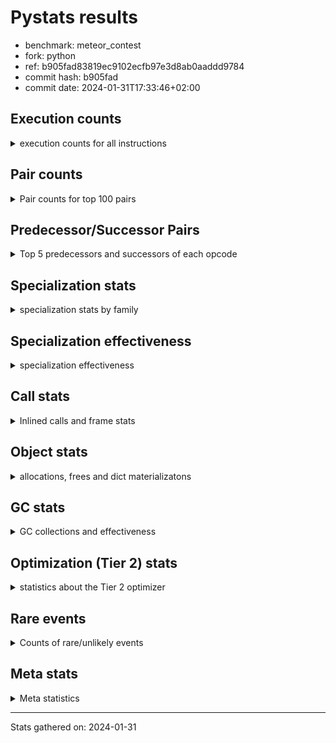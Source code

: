 
# Pystats results

- benchmark: meteor_contest
- fork: python
- ref: b905fad83819ec9102ecfb97e3d8ab0aaddd9784
- commit hash: b905fad
- commit date: 2024-01-31T17:33:46+02:00

## Execution counts

<details>
<summary> execution counts for all instructions </summary>

|Name | Count | Self | Cumulative | Miss ratio | 
|---|---:|---:|---:|---:|
| STORE_FAST | 86,137,280 | 13.5% | 13.5% |  |
| LOAD_FAST | 80,651,840 | 12.6% | 26.1% |  |
| LOAD_FAST_LOAD_FAST | 78,088,800 | 12.2% | 38.3% |  |
| JUMP_BACKWARD | 62,308,240 | 9.8% | 48.1% |  |
| FOR_ITER_LIST | 50,678,920 | 7.9% | 56.0% |  |
| POP_JUMP_IF_TRUE | 41,727,920 | 6.5% | 62.6% |  |
| COMPARE_OP | 35,293,140 | 5.5% | 68.1% |  |
| FOR_ITER | 24,710,020 | 3.9% | 72.0% |  |
| LOAD_CONST | 21,507,680 | 3.4% | 75.3% |  |
| STORE_SUBSCR_LIST_INT | 20,586,380 | 3.2% | 78.5% |  |
| LOAD_GLOBAL_BUILTIN | 18,796,020 | 2.9% | 81.5% |  |
| EXTENDED_ARG | 15,391,200 | 2.4% | 83.9% |  |
| CALL_LEN | 14,676,100 | 2.3% | 86.2% |  |
| COMPARE_OP_INT | 14,675,920 | 2.3% | 88.5% |  |
| GET_ITER | 13,074,560 | 2.0% | 90.5% |  |
| BINARY_SUBSCR_LIST_INT | 13,072,020 | 2.0% | 92.6% |  |
| BINARY_OP | 8,232,300 | 1.3% | 93.9% |  |
| POP_JUMP_IF_FALSE | 8,232,240 | 1.3% | 95.2% |  |
| BINARY_SLICE | 6,632,880 | 1.0% | 96.2% |  |
| POP_TOP | 5,040,000 | 0.8% | 97.0% |  |
| CALL_BUILTIN_FAST_WITH_KEYWORDS | 4,119,620 | 0.6% | 97.6% |  |
| LOAD_ATTR_METHOD_NO_DICT | 2,522,720 | 0.4% | 98.0% |  |
| CALL_METHOD_DESCRIPTOR_O | 2,517,960 | 0.4% | 98.4% |  |
| LOAD_GLOBAL_MODULE | 2,515,880 | 0.4% | 98.8% |  |
| RESUME_CHECK | 2,515,780 | 0.4% | 99.2% |  |
| RETURN_CONST | 2,515,680 | 0.4% | 99.6% |  |
| CALL_PY_WITH_DEFAULTS | 2,515,640 | 0.4% | 100.0% |  |
| PUSH_NULL | 5,200 | 0.0% | 100.0% |  |
| CALL_METHOD_DESCRIPTOR_FAST | 4,760 | 0.0% | 100.0% |  |
| CALL_BUILTIN_CLASS | 2,680 | 0.0% | 100.0% |  |
| BINARY_SUBSCR | 2,620 | 0.0% | 100.0% |  |
| BUILD_SLICE | 2,400 | 0.0% | 100.0% |  |
| CALL | 1,180 | 0.0% | 100.0% |  |
| LOAD_GLOBAL | 840 | 0.0% | 100.0% |  |
| LOAD_ATTR | 280 | 0.0% | 100.0% |  |
| BUILD_LIST | 240 | 0.0% | 100.0% |  |
| LOAD_DEREF | 240 | 0.0% | 100.0% |  |
| LOAD_ATTR_MODULE | 180 | 0.0% | 100.0% |  |
| RETURN_VALUE | 160 | 0.0% | 100.0% |  |
| CALL_FUNCTION_EX | 160 | 0.0% | 100.0% |  |
| FOR_ITER_RANGE | 140 | 0.0% | 100.0% |  |
| NOP | 80 | 0.0% | 100.0% |  |
| CALL_INTRINSIC_1 | 80 | 0.0% | 100.0% |  |
| COPY_FREE_VARS | 80 | 0.0% | 100.0% |  |
| LIST_EXTEND | 80 | 0.0% | 100.0% |  |
| LOAD_FAST_CHECK | 80 | 0.0% | 100.0% |  |
| RESUME | 60 | 0.0% | 100.0% |  |
| BINARY_OP_SUBTRACT_FLOAT | 60 | 0.0% | 100.0% |  |
| STORE_SUBSCR | 40 | 0.0% | 100.0% |  |


</details>

## Pair counts

<details>
<summary> Pair counts for top 100 pairs </summary>

|Pair | Count | Self | Cumulative | 
|---|---:|---:|---:|
| STORE_FAST LOAD_FAST_LOAD_FAST | 62,312,000 | 9.8% | 9.8% |
| FOR_ITER_LIST STORE_FAST | 41,725,560 | 6.5% | 16.3% |
| COMPARE_OP POP_JUMP_IF_TRUE | 35,284,120 | 5.5% | 21.8% |
| LOAD_FAST_LOAD_FAST COMPARE_OP | 35,284,080 | 5.5% | 27.3% |
| JUMP_BACKWARD FOR_ITER_LIST | 35,284,000 | 5.5% | 32.9% |
| POP_JUMP_IF_TRUE JUMP_BACKWARD | 31,169,120 | 4.9% | 37.7% |
| LOAD_FAST_LOAD_FAST LOAD_FAST | 29,732,640 | 4.7% | 42.4% |
| FOR_ITER STORE_FAST | 20,586,460 | 3.2% | 45.6% |
| JUMP_BACKWARD FOR_ITER | 20,586,420 | 3.2% | 48.8% |
| STORE_SUBSCR_LIST_INT JUMP_BACKWARD | 20,586,380 | 3.2% | 52.1% |
| LOAD_FAST STORE_SUBSCR_LIST_INT | 20,586,360 | 3.2% | 55.3% |
| STORE_FAST LOAD_FAST | 15,594,960 | 2.4% | 57.7% |
| LOAD_GLOBAL_BUILTIN LOAD_FAST | 14,678,540 | 2.3% | 60.0% |
| LOAD_FAST GET_ITER | 13,074,560 | 2.0% | 62.1% |
| LOAD_FAST CALL_LEN | 10,561,120 | 1.7% | 63.7% |
| BINARY_SUBSCR_LIST_INT STORE_FAST | 8,957,160 | 1.4% | 65.1% |
| LOAD_FAST_LOAD_FAST BINARY_SUBSCR_LIST_INT | 8,957,120 | 1.4% | 66.5% |
| EXTENDED_ARG FOR_ITER_LIST | 8,953,400 | 1.4% | 67.9% |
| CALL_LEN LOAD_CONST | 8,232,120 | 1.3% | 69.2% |
| COMPARE_OP_INT POP_JUMP_IF_FALSE | 8,232,120 | 1.3% | 70.5% |
| LOAD_CONST COMPARE_OP_INT | 8,232,080 | 1.3% | 71.8% |
| STORE_FAST LOAD_GLOBAL_BUILTIN | 8,229,760 | 1.3% | 73.1% |
| LOAD_CONST LOAD_CONST | 6,637,680 | 1.0% | 74.1% |
| LOAD_FAST LOAD_CONST | 6,635,360 | 1.0% | 75.2% |
| BINARY_SLICE STORE_FAST | 6,632,880 | 1.0% | 76.2% |
| LOAD_CONST BINARY_SLICE | 6,632,880 | 1.0% | 77.2% |
| CALL_LEN LOAD_FAST | 6,443,800 | 1.0% | 78.2% |
| COMPARE_OP_INT POP_JUMP_IF_TRUE | 6,443,800 | 1.0% | 79.3% |
| LOAD_FAST COMPARE_OP_INT | 6,443,760 | 1.0% | 80.3% |
| GET_ITER FOR_ITER_LIST | 6,441,480 | 1.0% | 81.3% |
| FOR_ITER_LIST LOAD_GLOBAL_BUILTIN | 6,441,400 | 1.0% | 82.3% |
| EXTENDED_ARG JUMP_BACKWARD | 6,437,760 | 1.0% | 83.3% |
| JUMP_BACKWARD EXTENDED_ARG | 6,437,760 | 1.0% | 84.3% |
| POP_JUMP_IF_TRUE EXTENDED_ARG | 6,437,760 | 1.0% | 85.3% |
| LOAD_FAST LOAD_FAST_LOAD_FAST | 5,031,280 | 0.8% | 86.1% |
| LOAD_FAST CALL_BUILTIN_FAST_WITH_KEYWORDS | 4,119,560 | 0.6% | 86.7% |
| GET_ITER FOR_ITER | 4,117,340 | 0.6% | 87.4% |
| POP_JUMP_IF_TRUE LOAD_FAST | 4,117,280 | 0.6% | 88.0% |
| FOR_ITER LOAD_GLOBAL_BUILTIN | 4,117,240 | 0.6% | 88.7% |
| BINARY_OP STORE_FAST | 4,114,980 | 0.6% | 89.3% |
| LOAD_FAST_LOAD_FAST BINARY_OP | 4,114,880 | 0.6% | 90.0% |
| POP_JUMP_IF_FALSE LOAD_FAST_LOAD_FAST | 4,114,880 | 0.6% | 90.6% |
| BINARY_SUBSCR_LIST_INT BINARY_OP | 4,114,860 | 0.6% | 91.3% |
| CALL_BUILTIN_FAST_WITH_KEYWORDS STORE_FAST | 4,114,860 | 0.6% | 91.9% |
| LOAD_GLOBAL_BUILTIN LOAD_FAST_LOAD_FAST | 4,114,860 | 0.6% | 92.5% |
| BINARY_OP CALL_LEN | 4,114,840 | 0.6% | 93.2% |
| LOAD_FAST BINARY_SUBSCR_LIST_INT | 4,114,840 | 0.6% | 93.8% |
| LOAD_FAST LOAD_FAST | 2,520,400 | 0.4% | 94.2% |
| LOAD_ATTR_METHOD_NO_DICT LOAD_FAST | 2,520,340 | 0.4% | 94.6% |
| LOAD_FAST LOAD_ATTR_METHOD_NO_DICT | 2,520,280 | 0.4% | 95.0% |
| GET_ITER EXTENDED_ARG | 2,515,680 | 0.4% | 95.4% |
| POP_TOP JUMP_BACKWARD | 2,515,680 | 0.4% | 95.8% |
| POP_JUMP_IF_FALSE LOAD_FAST | 2,515,680 | 0.4% | 96.2% |
| RETURN_CONST POP_TOP | 2,515,680 | 0.4% | 96.6% |
| RESUME_CHECK LOAD_FAST_LOAD_FAST | 2,515,660 | 0.4% | 97.0% |
| CALL_PY_WITH_DEFAULTS RESUME_CHECK | 2,515,640 | 0.4% | 97.4% |
| LOAD_GLOBAL_MODULE LOAD_FAST | 2,515,640 | 0.4% | 97.8% |
| LOAD_FAST CALL_PY_WITH_DEFAULTS | 2,515,600 | 0.4% | 98.2% |
| CALL_METHOD_DESCRIPTOR_O POP_TOP | 2,515,580 | 0.4% | 98.6% |
| POP_TOP LOAD_GLOBAL_MODULE | 2,515,560 | 0.4% | 98.9% |
| LOAD_FAST CALL_METHOD_DESCRIPTOR_O | 2,515,560 | 0.4% | 99.3% |
| FOR_ITER_LIST RETURN_CONST | 2,511,920 | 0.4% | 99.7% |
| POP_JUMP_IF_FALSE JUMP_BACKWARD | 1,599,280 | 0.3% | 100.0% |
| COMPARE_OP COMPARE_OP | 8,820 | 0.0% | 100.0% |
| FOR_ITER FOR_ITER | 6,220 | 0.0% | 100.0% |
| PUSH_NULL LOAD_FAST | 4,960 | 0.0% | 100.0% |
| LOAD_FAST PUSH_NULL | 4,800 | 0.0% | 100.0% |
| CALL_BUILTIN_FAST_WITH_KEYWORDS LOAD_FAST | 4,760 | 0.0% | 100.0% |
| CALL_METHOD_DESCRIPTOR_FAST POP_TOP | 4,760 | 0.0% | 100.0% |
| LOAD_FAST CALL_METHOD_DESCRIPTOR_FAST | 4,720 | 0.0% | 100.0% |
| POP_TOP RETURN_CONST | 3,760 | 0.0% | 100.0% |
| POP_JUMP_IF_TRUE POP_TOP | 3,760 | 0.0% | 100.0% |
| LOAD_GLOBAL_BUILTIN LOAD_GLOBAL_BUILTIN | 2,520 | 0.0% | 100.0% |
| BINARY_SUBSCR STORE_FAST | 2,440 | 0.0% | 100.0% |
| BINARY_OP BINARY_OP | 2,420 | 0.0% | 100.0% |
| POP_TOP LOAD_FAST | 2,400 | 0.0% | 100.0% |
| BUILD_SLICE BINARY_SUBSCR | 2,400 | 0.0% | 100.0% |
| LOAD_CONST BUILD_SLICE | 2,400 | 0.0% | 100.0% |
| LOAD_FAST CALL_BUILTIN_CLASS | 2,400 | 0.0% | 100.0% |
| POP_JUMP_IF_FALSE LOAD_CONST | 2,400 | 0.0% | 100.0% |
| CALL_METHOD_DESCRIPTOR_O STORE_FAST | 2,380 | 0.0% | 100.0% |
| POP_TOP LOAD_GLOBAL_BUILTIN | 2,360 | 0.0% | 100.0% |
| LOAD_CONST LOAD_ATTR_METHOD_NO_DICT | 2,360 | 0.0% | 100.0% |
| CALL_BUILTIN_CLASS CALL_METHOD_DESCRIPTOR_O | 2,360 | 0.0% | 100.0% |
| LOAD_ATTR_METHOD_NO_DICT LOAD_GLOBAL_BUILTIN | 2,360 | 0.0% | 100.0% |
| LOAD_FAST CALL | 640 | 0.0% | 100.0% |
| LOAD_GLOBAL LOAD_GLOBAL_BUILTIN | 300 | 0.0% | 100.0% |
| PUSH_NULL CALL | 240 | 0.0% | 100.0% |
| STORE_FAST LOAD_GLOBAL | 240 | 0.0% | 100.0% |
| LOAD_GLOBAL LOAD_FAST | 220 | 0.0% | 100.0% |
| CALL STORE_FAST | 180 | 0.0% | 100.0% |
| CALL_BUILTIN_CLASS STORE_FAST | 180 | 0.0% | 100.0% |
| LOAD_ATTR_MODULE PUSH_NULL | 180 | 0.0% | 100.0% |
| CALL CALL | 160 | 0.0% | 100.0% |
| CALL LOAD_FAST | 160 | 0.0% | 100.0% |
| LOAD_DEREF PUSH_NULL | 160 | 0.0% | 100.0% |
| CALL POP_TOP | 140 | 0.0% | 100.0% |
| CALL CALL_LEN | 140 | 0.0% | 100.0% |
| CALL CALL_BUILTIN_CLASS | 120 | 0.0% | 100.0% |
| COMPARE_OP POP_JUMP_IF_FALSE | 120 | 0.0% | 100.0% |


</details>

## Predecessor/Successor Pairs

<details>
<summary> Top 5 predecessors and successors of each opcode </summary>

### BINARY_SLICE

<details>
<summary> Successors and predecessors for BINARY_SLICE </summary>

|Predecessors | Count | Percentage | 
|---|---:|---:|
| LOAD_CONST | 6,632,880 | 100.0% |

|Successors | Count | Percentage | 
|---|---:|---:|
| STORE_FAST | 6,632,880 | 100.0% |


</details>

### BINARY_SUBSCR

<details>
<summary> Successors and predecessors for BINARY_SUBSCR </summary>

|Predecessors | Count | Percentage | 
|---|---:|---:|
| BUILD_SLICE | 2,400 | 91.6% |
| BINARY_SUBSCR | 100 | 3.8% |
| LOAD_FAST_LOAD_FAST | 80 | 3.1% |
| LOAD_FAST | 40 | 1.5% |

|Successors | Count | Percentage | 
|---|---:|---:|
| STORE_FAST | 2,440 | 93.1% |
| BINARY_SUBSCR | 100 | 3.8% |
| BINARY_SUBSCR_LIST_INT | 60 | 2.3% |
| BINARY_OP | 20 | 0.8% |


</details>

### GET_ITER

<details>
<summary> Successors and predecessors for GET_ITER </summary>

|Predecessors | Count | Percentage | 
|---|---:|---:|
| LOAD_FAST | 13,074,560 | 100.0% |

|Successors | Count | Percentage | 
|---|---:|---:|
| FOR_ITER_LIST | 6,441,480 | 49.3% |
| FOR_ITER | 4,117,340 | 31.5% |
| EXTENDED_ARG | 2,515,680 | 19.2% |
| FOR_ITER_RANGE | 60 | 0.0% |


</details>

### NOP

<details>
<summary> Successors and predecessors for NOP </summary>

|Predecessors | Count | Percentage | 
|---|---:|---:|
| POP_TOP | 80 | 100.0% |

|Successors | Count | Percentage | 
|---|---:|---:|
| LOAD_DEREF | 80 | 100.0% |


</details>

### POP_TOP

<details>
<summary> Successors and predecessors for POP_TOP </summary>

|Predecessors | Count | Percentage | 
|---|---:|---:|
| RETURN_CONST | 2,515,680 | 49.9% |
| CALL_METHOD_DESCRIPTOR_O | 2,515,580 | 49.9% |
| CALL_METHOD_DESCRIPTOR_FAST | 4,760 | 0.1% |
| POP_JUMP_IF_TRUE | 3,760 | 0.1% |
| CALL | 140 | 0.0% |

|Successors | Count | Percentage | 
|---|---:|---:|
| JUMP_BACKWARD | 2,515,680 | 49.9% |
| LOAD_GLOBAL_MODULE | 2,515,560 | 49.9% |
| RETURN_CONST | 3,760 | 0.1% |
| LOAD_FAST | 2,400 | 0.0% |
| LOAD_GLOBAL_BUILTIN | 2,360 | 0.0% |


</details>

### PUSH_NULL

<details>
<summary> Successors and predecessors for PUSH_NULL </summary>

|Predecessors | Count | Percentage | 
|---|---:|---:|
| LOAD_FAST | 4,800 | 92.3% |
| LOAD_ATTR_MODULE | 180 | 3.5% |
| LOAD_DEREF | 160 | 3.1% |
| LOAD_ATTR | 60 | 1.2% |

|Successors | Count | Percentage | 
|---|---:|---:|
| LOAD_FAST | 4,960 | 95.4% |
| CALL | 240 | 4.6% |


</details>

### RETURN_VALUE

<details>
<summary> Successors and predecessors for RETURN_VALUE </summary>

|Predecessors | Count | Percentage | 
|---|---:|---:|
| RETURN_VALUE | 80 | 50.0% |
| LOAD_FAST | 80 | 50.0% |

|Successors | Count | Percentage | 
|---|---:|---:|
| RETURN_VALUE | 80 | 50.0% |
| LOAD_GLOBAL | 40 | 25.0% |
| LOAD_GLOBAL_MODULE | 40 | 25.0% |


</details>

### STORE_SUBSCR

<details>
<summary> Successors and predecessors for STORE_SUBSCR </summary>

|Predecessors | Count | Percentage | 
|---|---:|---:|
| LOAD_FAST | 40 | 100.0% |

|Successors | Count | Percentage | 
|---|---:|---:|
| JUMP_BACKWARD | 20 | 50.0% |
| STORE_SUBSCR_LIST_INT | 20 | 50.0% |


</details>

### BINARY_OP

<details>
<summary> Successors and predecessors for BINARY_OP </summary>

|Predecessors | Count | Percentage | 
|---|---:|---:|
| LOAD_FAST_LOAD_FAST | 4,114,880 | 50.0% |
| BINARY_SUBSCR_LIST_INT | 4,114,860 | 50.0% |
| BINARY_OP | 2,420 | 0.0% |
| CALL_LEN | 60 | 0.0% |
| LOAD_FAST | 40 | 0.0% |

|Successors | Count | Percentage | 
|---|---:|---:|
| STORE_FAST | 4,114,980 | 50.0% |
| CALL_LEN | 4,114,840 | 50.0% |
| BINARY_OP | 2,420 | 0.0% |
| CALL | 40 | 0.0% |
| BINARY_OP_SUBTRACT_FLOAT | 20 | 0.0% |


</details>

### BUILD_LIST

<details>
<summary> Successors and predecessors for BUILD_LIST </summary>

|Predecessors | Count | Percentage | 
|---|---:|---:|
| LOAD_CONST | 80 | 33.3% |
| LOAD_FAST | 80 | 33.3% |
| STORE_FAST | 80 | 33.3% |

|Successors | Count | Percentage | 
|---|---:|---:|
| LOAD_DEREF | 80 | 33.3% |
| STORE_FAST | 80 | 33.3% |
| LOAD_GLOBAL | 40 | 16.7% |
| LOAD_GLOBAL_BUILTIN | 40 | 16.7% |


</details>

### BUILD_SLICE

<details>
<summary> Successors and predecessors for BUILD_SLICE </summary>

|Predecessors | Count | Percentage | 
|---|---:|---:|
| LOAD_CONST | 2,400 | 100.0% |

|Successors | Count | Percentage | 
|---|---:|---:|
| BINARY_SUBSCR | 2,400 | 100.0% |


</details>

### CALL

<details>
<summary> Successors and predecessors for CALL </summary>

|Predecessors | Count | Percentage | 
|---|---:|---:|
| LOAD_FAST | 640 | 54.2% |
| PUSH_NULL | 240 | 20.3% |
| CALL | 160 | 13.6% |
| CALL_BUILTIN_CLASS | 60 | 5.1% |
| BINARY_OP | 40 | 3.4% |

|Successors | Count | Percentage | 
|---|---:|---:|
| STORE_FAST | 180 | 15.3% |
| CALL | 160 | 13.6% |
| LOAD_FAST | 160 | 13.6% |
| POP_TOP | 140 | 11.9% |
| CALL_LEN | 140 | 11.9% |


</details>

### CALL_FUNCTION_EX

<details>
<summary> Successors and predecessors for CALL_FUNCTION_EX </summary>

|Predecessors | Count | Percentage | 
|---|---:|---:|
| CALL_INTRINSIC_1 | 80 | 50.0% |
| LOAD_FAST | 80 | 50.0% |

|Successors | Count | Percentage | 
|---|---:|---:|
| COPY_FREE_VARS | 80 | 50.0% |
| RESUME_CHECK | 60 | 37.5% |
| RESUME | 20 | 12.5% |


</details>

### CALL_INTRINSIC_1

<details>
<summary> Successors and predecessors for CALL_INTRINSIC_1 </summary>

|Predecessors | Count | Percentage | 
|---|---:|---:|
| LIST_EXTEND | 80 | 100.0% |

|Successors | Count | Percentage | 
|---|---:|---:|
| CALL_FUNCTION_EX | 80 | 100.0% |


</details>

### COMPARE_OP

<details>
<summary> Successors and predecessors for COMPARE_OP </summary>

|Predecessors | Count | Percentage | 
|---|---:|---:|
| LOAD_FAST_LOAD_FAST | 35,284,080 | 100.0% |
| COMPARE_OP | 8,820 | 0.0% |
| LOAD_CONST | 80 | 0.0% |
| LOAD_FAST | 80 | 0.0% |
| LOAD_GLOBAL_MODULE | 60 | 0.0% |

|Successors | Count | Percentage | 
|---|---:|---:|
| POP_JUMP_IF_TRUE | 35,284,120 | 100.0% |
| COMPARE_OP | 8,820 | 0.0% |
| POP_JUMP_IF_FALSE | 120 | 0.0% |
| COMPARE_OP_INT | 80 | 0.0% |


</details>

### COPY_FREE_VARS

<details>
<summary> Successors and predecessors for COPY_FREE_VARS </summary>

|Predecessors | Count | Percentage | 
|---|---:|---:|
| CALL_FUNCTION_EX | 80 | 100.0% |

|Successors | Count | Percentage | 
|---|---:|---:|
| RESUME_CHECK | 60 | 75.0% |
| RESUME | 20 | 25.0% |


</details>

### EXTENDED_ARG

<details>
<summary> Successors and predecessors for EXTENDED_ARG </summary>

|Predecessors | Count | Percentage | 
|---|---:|---:|
| JUMP_BACKWARD | 6,437,760 | 41.8% |
| POP_JUMP_IF_TRUE | 6,437,760 | 41.8% |
| GET_ITER | 2,515,680 | 16.3% |

|Successors | Count | Percentage | 
|---|---:|---:|
| FOR_ITER_LIST | 8,953,400 | 58.2% |
| JUMP_BACKWARD | 6,437,760 | 41.8% |
| FOR_ITER | 40 | 0.0% |


</details>

### FOR_ITER

<details>
<summary> Successors and predecessors for FOR_ITER </summary>

|Predecessors | Count | Percentage | 
|---|---:|---:|
| JUMP_BACKWARD | 20,586,420 | 83.3% |
| GET_ITER | 4,117,340 | 16.7% |
| FOR_ITER | 6,220 | 0.0% |
| EXTENDED_ARG | 40 | 0.0% |

|Successors | Count | Percentage | 
|---|---:|---:|
| STORE_FAST | 20,586,460 | 83.3% |
| LOAD_GLOBAL_BUILTIN | 4,117,240 | 16.7% |
| FOR_ITER | 6,220 | 0.0% |
| LOAD_GLOBAL | 40 | 0.0% |
| FOR_ITER_LIST | 40 | 0.0% |


</details>

### JUMP_BACKWARD

<details>
<summary> Successors and predecessors for JUMP_BACKWARD </summary>

|Predecessors | Count | Percentage | 
|---|---:|---:|
| POP_JUMP_IF_TRUE | 31,169,120 | 50.0% |
| STORE_SUBSCR_LIST_INT | 20,586,380 | 33.0% |
| EXTENDED_ARG | 6,437,760 | 10.3% |
| POP_TOP | 2,515,680 | 4.0% |
| POP_JUMP_IF_FALSE | 1,599,280 | 2.6% |

|Successors | Count | Percentage | 
|---|---:|---:|
| FOR_ITER_LIST | 35,284,000 | 56.6% |
| FOR_ITER | 20,586,420 | 33.0% |
| EXTENDED_ARG | 6,437,760 | 10.3% |
| FOR_ITER_RANGE | 60 | 0.0% |


</details>

### LIST_EXTEND

<details>
<summary> Successors and predecessors for LIST_EXTEND </summary>

|Predecessors | Count | Percentage | 
|---|---:|---:|
| LOAD_DEREF | 80 | 100.0% |

|Successors | Count | Percentage | 
|---|---:|---:|
| CALL_INTRINSIC_1 | 80 | 100.0% |


</details>

### LOAD_ATTR

<details>
<summary> Successors and predecessors for LOAD_ATTR </summary>

|Predecessors | Count | Percentage | 
|---|---:|---:|
| LOAD_FAST | 120 | 42.9% |
| LOAD_GLOBAL | 60 | 21.4% |
| LOAD_GLOBAL_MODULE | 60 | 21.4% |
| LOAD_CONST | 40 | 14.3% |

|Successors | Count | Percentage | 
|---|---:|---:|
| LOAD_ATTR_METHOD_NO_DICT | 80 | 28.6% |
| PUSH_NULL | 60 | 21.4% |
| LOAD_FAST | 60 | 21.4% |
| LOAD_ATTR_MODULE | 60 | 21.4% |
| LOAD_GLOBAL | 20 | 7.1% |


</details>

### LOAD_CONST

<details>
<summary> Successors and predecessors for LOAD_CONST </summary>

|Predecessors | Count | Percentage | 
|---|---:|---:|
| CALL_LEN | 8,232,120 | 38.3% |
| LOAD_CONST | 6,637,680 | 30.9% |
| LOAD_FAST | 6,635,360 | 30.9% |
| POP_JUMP_IF_FALSE | 2,400 | 0.0% |
| STORE_FAST | 80 | 0.0% |

|Successors | Count | Percentage | 
|---|---:|---:|
| COMPARE_OP_INT | 8,232,080 | 38.3% |
| LOAD_CONST | 6,637,680 | 30.9% |
| BINARY_SLICE | 6,632,880 | 30.8% |
| BUILD_SLICE | 2,400 | 0.0% |
| LOAD_ATTR_METHOD_NO_DICT | 2,360 | 0.0% |


</details>

### LOAD_DEREF

<details>
<summary> Successors and predecessors for LOAD_DEREF </summary>

|Predecessors | Count | Percentage | 
|---|---:|---:|
| NOP | 80 | 33.3% |
| BUILD_LIST | 80 | 33.3% |
| RESUME_CHECK | 60 | 25.0% |
| RESUME | 20 | 8.3% |

|Successors | Count | Percentage | 
|---|---:|---:|
| PUSH_NULL | 160 | 66.7% |
| LIST_EXTEND | 80 | 33.3% |


</details>

### LOAD_FAST

<details>
<summary> Successors and predecessors for LOAD_FAST </summary>

|Predecessors | Count | Percentage | 
|---|---:|---:|
| LOAD_FAST_LOAD_FAST | 29,732,640 | 36.9% |
| STORE_FAST | 15,594,960 | 19.3% |
| LOAD_GLOBAL_BUILTIN | 14,678,540 | 18.2% |
| CALL_LEN | 6,443,800 | 8.0% |
| POP_JUMP_IF_TRUE | 4,117,280 | 5.1% |

|Successors | Count | Percentage | 
|---|---:|---:|
| STORE_SUBSCR_LIST_INT | 20,586,360 | 25.5% |
| GET_ITER | 13,074,560 | 16.2% |
| CALL_LEN | 10,561,120 | 13.1% |
| LOAD_CONST | 6,635,360 | 8.2% |
| COMPARE_OP_INT | 6,443,760 | 8.0% |


</details>

### LOAD_FAST_CHECK

<details>
<summary> Successors and predecessors for LOAD_FAST_CHECK </summary>

|Predecessors | Count | Percentage | 
|---|---:|---:|
| STORE_FAST | 80 | 100.0% |

|Successors | Count | Percentage | 
|---|---:|---:|
| LOAD_GLOBAL | 40 | 50.0% |
| LOAD_GLOBAL_MODULE | 40 | 50.0% |


</details>

### LOAD_FAST_LOAD_FAST

<details>
<summary> Successors and predecessors for LOAD_FAST_LOAD_FAST </summary>

|Predecessors | Count | Percentage | 
|---|---:|---:|
| STORE_FAST | 62,312,000 | 79.8% |
| LOAD_FAST | 5,031,280 | 6.4% |
| POP_JUMP_IF_FALSE | 4,114,880 | 5.3% |
| LOAD_GLOBAL_BUILTIN | 4,114,860 | 5.3% |
| RESUME_CHECK | 2,515,660 | 3.2% |

|Successors | Count | Percentage | 
|---|---:|---:|
| COMPARE_OP | 35,284,080 | 45.2% |
| LOAD_FAST | 29,732,640 | 38.1% |
| BINARY_SUBSCR_LIST_INT | 8,957,120 | 11.5% |
| BINARY_OP | 4,114,880 | 5.3% |
| BINARY_SUBSCR | 80 | 0.0% |


</details>

### LOAD_GLOBAL

<details>
<summary> Successors and predecessors for LOAD_GLOBAL </summary>

|Predecessors | Count | Percentage | 
|---|---:|---:|
| STORE_FAST | 240 | 28.6% |
| LOAD_GLOBAL | 100 | 11.9% |
| LOAD_GLOBAL_BUILTIN | 100 | 11.9% |
| POP_TOP | 80 | 9.5% |
| RETURN_VALUE | 40 | 4.8% |

|Successors | Count | Percentage | 
|---|---:|---:|
| LOAD_GLOBAL_BUILTIN | 300 | 35.7% |
| LOAD_FAST | 220 | 26.2% |
| LOAD_GLOBAL_MODULE | 120 | 14.3% |
| LOAD_GLOBAL | 100 | 11.9% |
| LOAD_ATTR | 60 | 7.1% |


</details>

### POP_JUMP_IF_FALSE

<details>
<summary> Successors and predecessors for POP_JUMP_IF_FALSE </summary>

|Predecessors | Count | Percentage | 
|---|---:|---:|
| COMPARE_OP_INT | 8,232,120 | 100.0% |
| COMPARE_OP | 120 | 0.0% |

|Successors | Count | Percentage | 
|---|---:|---:|
| LOAD_FAST_LOAD_FAST | 4,114,880 | 50.0% |
| LOAD_FAST | 2,515,680 | 30.6% |
| JUMP_BACKWARD | 1,599,280 | 19.4% |
| LOAD_CONST | 2,400 | 0.0% |


</details>

### POP_JUMP_IF_TRUE

<details>
<summary> Successors and predecessors for POP_JUMP_IF_TRUE </summary>

|Predecessors | Count | Percentage | 
|---|---:|---:|
| COMPARE_OP | 35,284,120 | 84.6% |
| COMPARE_OP_INT | 6,443,800 | 15.4% |

|Successors | Count | Percentage | 
|---|---:|---:|
| JUMP_BACKWARD | 31,169,120 | 74.7% |
| EXTENDED_ARG | 6,437,760 | 15.4% |
| LOAD_FAST | 4,117,280 | 9.9% |
| POP_TOP | 3,760 | 0.0% |


</details>

### RETURN_CONST

<details>
<summary> Successors and predecessors for RETURN_CONST </summary>

|Predecessors | Count | Percentage | 
|---|---:|---:|
| FOR_ITER_LIST | 2,511,920 | 99.9% |
| POP_TOP | 3,760 | 0.1% |

|Successors | Count | Percentage | 
|---|---:|---:|
| POP_TOP | 2,515,680 | 100.0% |


</details>

### STORE_FAST

<details>
<summary> Successors and predecessors for STORE_FAST </summary>

|Predecessors | Count | Percentage | 
|---|---:|---:|
| FOR_ITER_LIST | 41,725,560 | 48.4% |
| FOR_ITER | 20,586,460 | 23.9% |
| BINARY_SUBSCR_LIST_INT | 8,957,160 | 10.4% |
| BINARY_SLICE | 6,632,880 | 7.7% |
| BINARY_OP | 4,114,980 | 4.8% |

|Successors | Count | Percentage | 
|---|---:|---:|
| LOAD_FAST_LOAD_FAST | 62,312,000 | 72.3% |
| LOAD_FAST | 15,594,960 | 18.1% |
| LOAD_GLOBAL_BUILTIN | 8,229,760 | 9.6% |
| LOAD_GLOBAL | 240 | 0.0% |
| BUILD_LIST | 80 | 0.0% |


</details>

### RESUME

<details>
<summary> Successors and predecessors for RESUME </summary>

|Predecessors | Count | Percentage | 
|---|---:|---:|
| CALL | 20 | 33.3% |
| CALL_FUNCTION_EX | 20 | 33.3% |
| COPY_FREE_VARS | 20 | 33.3% |

|Successors | Count | Percentage | 
|---|---:|---:|
| LOAD_DEREF | 20 | 33.3% |
| LOAD_FAST_LOAD_FAST | 20 | 33.3% |
| LOAD_GLOBAL | 20 | 33.3% |


</details>

### BINARY_OP_SUBTRACT_FLOAT

<details>
<summary> Successors and predecessors for BINARY_OP_SUBTRACT_FLOAT </summary>

|Predecessors | Count | Percentage | 
|---|---:|---:|
| LOAD_FAST | 40 | 66.7% |
| BINARY_OP | 20 | 33.3% |

|Successors | Count | Percentage | 
|---|---:|---:|
| STORE_FAST | 60 | 100.0% |


</details>

### BINARY_SUBSCR_LIST_INT

<details>
<summary> Successors and predecessors for BINARY_SUBSCR_LIST_INT </summary>

|Predecessors | Count | Percentage | 
|---|---:|---:|
| LOAD_FAST_LOAD_FAST | 8,957,120 | 68.5% |
| LOAD_FAST | 4,114,840 | 31.5% |
| BINARY_SUBSCR | 60 | 0.0% |

|Successors | Count | Percentage | 
|---|---:|---:|
| STORE_FAST | 8,957,160 | 68.5% |
| BINARY_OP | 4,114,860 | 31.5% |


</details>

### CALL_BUILTIN_CLASS

<details>
<summary> Successors and predecessors for CALL_BUILTIN_CLASS </summary>

|Predecessors | Count | Percentage | 
|---|---:|---:|
| LOAD_FAST | 2,400 | 89.6% |
| CALL | 120 | 4.5% |
| CALL_BUILTIN_CLASS | 80 | 3.0% |
| CALL_LEN | 80 | 3.0% |

|Successors | Count | Percentage | 
|---|---:|---:|
| CALL_METHOD_DESCRIPTOR_O | 2,360 | 88.1% |
| STORE_FAST | 180 | 6.7% |
| CALL_BUILTIN_CLASS | 80 | 3.0% |
| CALL | 60 | 2.2% |


</details>

### CALL_BUILTIN_FAST_WITH_KEYWORDS

<details>
<summary> Successors and predecessors for CALL_BUILTIN_FAST_WITH_KEYWORDS </summary>

|Predecessors | Count | Percentage | 
|---|---:|---:|
| LOAD_FAST | 4,119,560 | 100.0% |
| CALL | 60 | 0.0% |

|Successors | Count | Percentage | 
|---|---:|---:|
| STORE_FAST | 4,114,860 | 99.9% |
| LOAD_FAST | 4,760 | 0.1% |


</details>

### CALL_LEN

<details>
<summary> Successors and predecessors for CALL_LEN </summary>

|Predecessors | Count | Percentage | 
|---|---:|---:|
| LOAD_FAST | 10,561,120 | 72.0% |
| BINARY_OP | 4,114,840 | 28.0% |
| CALL | 140 | 0.0% |

|Successors | Count | Percentage | 
|---|---:|---:|
| LOAD_CONST | 8,232,120 | 56.1% |
| LOAD_FAST | 6,443,800 | 43.9% |
| CALL_BUILTIN_CLASS | 80 | 0.0% |
| BINARY_OP | 60 | 0.0% |
| CALL | 40 | 0.0% |


</details>

### CALL_METHOD_DESCRIPTOR_FAST

<details>
<summary> Successors and predecessors for CALL_METHOD_DESCRIPTOR_FAST </summary>

|Predecessors | Count | Percentage | 
|---|---:|---:|
| LOAD_FAST | 4,720 | 99.2% |
| CALL | 40 | 0.8% |

|Successors | Count | Percentage | 
|---|---:|---:|
| POP_TOP | 4,760 | 100.0% |


</details>

### CALL_METHOD_DESCRIPTOR_O

<details>
<summary> Successors and predecessors for CALL_METHOD_DESCRIPTOR_O </summary>

|Predecessors | Count | Percentage | 
|---|---:|---:|
| LOAD_FAST | 2,515,560 | 99.9% |
| CALL_BUILTIN_CLASS | 2,360 | 0.1% |
| CALL | 40 | 0.0% |

|Successors | Count | Percentage | 
|---|---:|---:|
| POP_TOP | 2,515,580 | 99.9% |
| STORE_FAST | 2,380 | 0.1% |


</details>

### CALL_PY_WITH_DEFAULTS

<details>
<summary> Successors and predecessors for CALL_PY_WITH_DEFAULTS </summary>

|Predecessors | Count | Percentage | 
|---|---:|---:|
| LOAD_FAST | 2,515,600 | 100.0% |
| CALL | 40 | 0.0% |

|Successors | Count | Percentage | 
|---|---:|---:|
| RESUME_CHECK | 2,515,640 | 100.0% |


</details>

### COMPARE_OP_INT

<details>
<summary> Successors and predecessors for COMPARE_OP_INT </summary>

|Predecessors | Count | Percentage | 
|---|---:|---:|
| LOAD_CONST | 8,232,080 | 56.1% |
| LOAD_FAST | 6,443,760 | 43.9% |
| COMPARE_OP | 80 | 0.0% |

|Successors | Count | Percentage | 
|---|---:|---:|
| POP_JUMP_IF_FALSE | 8,232,120 | 56.1% |
| POP_JUMP_IF_TRUE | 6,443,800 | 43.9% |


</details>

### FOR_ITER_LIST

<details>
<summary> Successors and predecessors for FOR_ITER_LIST </summary>

|Predecessors | Count | Percentage | 
|---|---:|---:|
| JUMP_BACKWARD | 35,284,000 | 69.6% |
| EXTENDED_ARG | 8,953,400 | 17.7% |
| GET_ITER | 6,441,480 | 12.7% |
| FOR_ITER | 40 | 0.0% |

|Successors | Count | Percentage | 
|---|---:|---:|
| STORE_FAST | 41,725,560 | 82.3% |
| LOAD_GLOBAL_BUILTIN | 6,441,400 | 12.7% |
| RETURN_CONST | 2,511,920 | 5.0% |
| LOAD_GLOBAL | 40 | 0.0% |


</details>

### FOR_ITER_RANGE

<details>
<summary> Successors and predecessors for FOR_ITER_RANGE </summary>

|Predecessors | Count | Percentage | 
|---|---:|---:|
| GET_ITER | 60 | 42.9% |
| JUMP_BACKWARD | 60 | 42.9% |
| FOR_ITER | 20 | 14.3% |

|Successors | Count | Percentage | 
|---|---:|---:|
| STORE_FAST | 60 | 42.9% |
| LOAD_GLOBAL | 40 | 28.6% |
| LOAD_GLOBAL_MODULE | 40 | 28.6% |


</details>

### LOAD_ATTR_METHOD_NO_DICT

<details>
<summary> Successors and predecessors for LOAD_ATTR_METHOD_NO_DICT </summary>

|Predecessors | Count | Percentage | 
|---|---:|---:|
| LOAD_FAST | 2,520,280 | 99.9% |
| LOAD_CONST | 2,360 | 0.1% |
| LOAD_ATTR | 80 | 0.0% |

|Successors | Count | Percentage | 
|---|---:|---:|
| LOAD_FAST | 2,520,340 | 99.9% |
| LOAD_GLOBAL_BUILTIN | 2,360 | 0.1% |
| LOAD_GLOBAL | 20 | 0.0% |


</details>

### LOAD_ATTR_MODULE

<details>
<summary> Successors and predecessors for LOAD_ATTR_MODULE </summary>

|Predecessors | Count | Percentage | 
|---|---:|---:|
| LOAD_GLOBAL_MODULE | 120 | 66.7% |
| LOAD_ATTR | 60 | 33.3% |

|Successors | Count | Percentage | 
|---|---:|---:|
| PUSH_NULL | 180 | 100.0% |


</details>

### LOAD_GLOBAL_BUILTIN

<details>
<summary> Successors and predecessors for LOAD_GLOBAL_BUILTIN </summary>

|Predecessors | Count | Percentage | 
|---|---:|---:|
| STORE_FAST | 8,229,760 | 43.8% |
| FOR_ITER_LIST | 6,441,400 | 34.3% |
| FOR_ITER | 4,117,240 | 21.9% |
| LOAD_GLOBAL_BUILTIN | 2,520 | 0.0% |
| POP_TOP | 2,360 | 0.0% |

|Successors | Count | Percentage | 
|---|---:|---:|
| LOAD_FAST | 14,678,540 | 78.1% |
| LOAD_FAST_LOAD_FAST | 4,114,860 | 21.9% |
| LOAD_GLOBAL_BUILTIN | 2,520 | 0.0% |
| LOAD_GLOBAL | 100 | 0.0% |


</details>

### LOAD_GLOBAL_MODULE

<details>
<summary> Successors and predecessors for LOAD_GLOBAL_MODULE </summary>

|Predecessors | Count | Percentage | 
|---|---:|---:|
| POP_TOP | 2,515,560 | 100.0% |
| LOAD_GLOBAL | 120 | 0.0% |
| STORE_FAST | 80 | 0.0% |
| RETURN_VALUE | 40 | 0.0% |
| LOAD_FAST_CHECK | 40 | 0.0% |

|Successors | Count | Percentage | 
|---|---:|---:|
| LOAD_FAST | 2,515,640 | 100.0% |
| LOAD_ATTR_MODULE | 120 | 0.0% |
| COMPARE_OP | 60 | 0.0% |
| LOAD_ATTR | 60 | 0.0% |


</details>

### RESUME_CHECK

<details>
<summary> Successors and predecessors for RESUME_CHECK </summary>

|Predecessors | Count | Percentage | 
|---|---:|---:|
| CALL_PY_WITH_DEFAULTS | 2,515,640 | 100.0% |
| CALL_FUNCTION_EX | 60 | 0.0% |
| COPY_FREE_VARS | 60 | 0.0% |
| CALL | 20 | 0.0% |

|Successors | Count | Percentage | 
|---|---:|---:|
| LOAD_FAST_LOAD_FAST | 2,515,660 | 100.0% |
| LOAD_DEREF | 60 | 0.0% |
| LOAD_GLOBAL_BUILTIN | 40 | 0.0% |
| LOAD_GLOBAL | 20 | 0.0% |


</details>

### STORE_SUBSCR_LIST_INT

<details>
<summary> Successors and predecessors for STORE_SUBSCR_LIST_INT </summary>

|Predecessors | Count | Percentage | 
|---|---:|---:|
| LOAD_FAST | 20,586,360 | 100.0% |
| STORE_SUBSCR | 20 | 0.0% |

|Successors | Count | Percentage | 
|---|---:|---:|
| JUMP_BACKWARD | 20,586,380 | 100.0% |


</details>


</details>

## Specialization stats

<details>
<summary> specialization stats by family </summary>

### BINARY_OP

<details>
<summary> specialization stats for BINARY_OP family </summary>

|Kind | Count | Ratio | 
|---|---:|---:|
|     deferred | 8,229,860 | 100.0% |
|          hit | 60 | 0.0% |

| | Count | Ratio | 
|---|---:|---:|
| Success | 20 | 0.8% |
| Failure | 2,420 | 99.2% |

|Failure kind | Count | Ratio | 
|---|---:|---:|
| and other | 1,200 | 49.6% |
| subtract other | 1,200 | 49.6% |
| multiply different types | 20 | 0.8% |


</details>

### BINARY_SLICE

<details>
<summary> specialization stats for BINARY_SLICE family </summary>


</details>

### BINARY_SUBSCR

<details>
<summary> specialization stats for BINARY_SUBSCR family </summary>

|Kind | Count | Ratio | 
|---|---:|---:|
|     deferred | 2,460 | 0.0% |
|          hit | 13,072,020 | 100.0% |

| | Count | Ratio | 
|---|---:|---:|
| Success | 60 | 37.5% |
| Failure | 100 | 62.5% |

|Failure kind | Count | Ratio | 
|---|---:|---:|
| string slice | 100 | 100.0% |


</details>

### CALL

<details>
<summary> specialization stats for CALL family </summary>

|Kind | Count | Ratio | 
|---|---:|---:|
|     deferred | 680 | 0.0% |
|          hit | 23,836,760 | 100.0% |

| | Count | Ratio | 
|---|---:|---:|
| Success | 440 | 88.0% |
| Failure | 60 | 12.0% |

|Failure kind | Count | Ratio | 
|---|---:|---:|
| cfunc noargs | 60 | 100.0% |


</details>

### COMPARE_OP

<details>
<summary> specialization stats for COMPARE_OP family </summary>

|Kind | Count | Ratio | 
|---|---:|---:|
|     deferred | 35,284,240 | 70.6% |
|          hit | 14,675,920 | 29.4% |

| | Count | Ratio | 
|---|---:|---:|
| Success | 80 | 0.9% |
| Failure | 8,820 | 99.1% |

|Failure kind | Count | Ratio | 
|---|---:|---:|
| set | 8,800 | 99.8% |
| list | 20 | 0.2% |


</details>

### FOR_ITER

<details>
<summary> specialization stats for FOR_ITER family </summary>

|Kind | Count | Ratio | 
|---|---:|---:|
|     deferred | 24,703,740 | 32.8% |
|          hit | 50,679,060 | 67.2% |

| | Count | Ratio | 
|---|---:|---:|
| Success | 60 | 1.0% |
| Failure | 6,220 | 99.0% |

|Failure kind | Count | Ratio | 
|---|---:|---:|
| set | 6,220 | 100.0% |


</details>

### LOAD_ATTR

<details>
<summary> specialization stats for LOAD_ATTR family </summary>

|Kind | Count | Ratio | 
|---|---:|---:|
|     deferred | 140 | 0.0% |
|          hit | 2,522,900 | 100.0% |

| | Count | Ratio | 
|---|---:|---:|
| Success | 140 | 100.0% |
| Failure | 0 | 0.0% |


</details>

### LOAD_GLOBAL

<details>
<summary> specialization stats for LOAD_GLOBAL family </summary>

|Kind | Count | Ratio | 
|---|---:|---:|
|     deferred | 420 | 0.0% |
|          hit | 21,311,900 | 100.0% |

| | Count | Ratio | 
|---|---:|---:|
| Success | 420 | 100.0% |
| Failure | 0 | 0.0% |


</details>

### POP_JUMP_IF_FALSE

<details>
<summary> specialization stats for POP_JUMP_IF_FALSE family </summary>


</details>

### POP_JUMP_IF_TRUE

<details>
<summary> specialization stats for POP_JUMP_IF_TRUE family </summary>


</details>

### STORE_SUBSCR

<details>
<summary> specialization stats for STORE_SUBSCR family </summary>

|Kind | Count | Ratio | 
|---|---:|---:|
|     deferred | 20 | 0.0% |
|          hit | 20,586,380 | 100.0% |

| | Count | Ratio | 
|---|---:|---:|
| Success | 20 | 100.0% |
| Failure | 0 | 0.0% |


</details>


</details>

## Specialization effectiveness

<details>
<summary> specialization effectiveness </summary>

|Instructions | Count | Ratio | 
|---|---:|---:|
| Basic | 364,724,140 | 57.1% |
| Not specialized | 124,833,460 | 19.5% |
| Specialized hits | 149,200,780 | 23.4% |
| Specialized misses | 0 | 0.0% |

### Deferred by instruction

<details>
<summary> deferred by instruction </summary>

|Name | Count | Ratio | 
|---|---:|---:|
| COMPARE_OP | 35,284,240 | 51.7% |
| FOR_ITER | 24,703,740 | 36.2% |
| BINARY_OP | 8,229,860 | 12.1% |
| BINARY_SUBSCR | 2,460 | 0.0% |
| CALL | 680 | 0.0% |
| LOAD_GLOBAL | 420 | 0.0% |
| LOAD_ATTR | 140 | 0.0% |
| STORE_SUBSCR | 20 | 0.0% |
| BINARY_SLICE | 0 | 0.0% |
| STORE_SLICE | 0 | 0.0% |


</details>

### Misses by instruction

<details>
<summary> misses by instruction </summary>


</details>


</details>

## Call stats

<details>
<summary> Inlined calls and frame stats </summary>

| | Count | Ratio | 
|---|---:|---:|
| Calls to PyEval_EvalDefault | 0 | 0.0% |
| Calls to Python functions inlined | 2,515,840 | 100.0% |
| Calls via PyEval_EvalFrame (total) | 0 | 0.0% |
| Calls via PyEval_EvalFrame (vector) | 0 | 0.0% |
| Calls via PyEval_EvalFrame (generator) | 0 | 0.0% |
| Calls via PyEval_EvalFrame (legacy) | 0 | 0.0% |
| Calls via PyEval_EvalFrame (function vectorcall) | 0 | 0.0% |
| Calls via PyEval_EvalFrame (build class) | 0 | 0.0% |
| Calls via PyEval_EvalFrame (slot) | 0 | 0.0% |
| Calls via PyEval_EvalFrame (function ex) | 160 | 0.0% |
| Calls via PyEval_EvalFrame (api) | 0 | 0.0% |
| Calls via PyEval_EvalFrame (method) | 0 | 0.0% |
| Frame objects created | 0 | 0.0% |
| Frames pushed | 2,515,640 | 100.0% |


</details>

## Object stats

<details>
<summary> allocations, frees and dict materializatons </summary>

| | Count | Ratio | 
|---|---:|---:|
| Allocations from freelist | 6,758,080 | 15.7% |
| Frees to freelist | 6,758,260 |  |
| Allocations | 36,420,180 | 84.3% |
| Allocations to 512 bytes | 32,305,140 | 74.8% |
| Allocations to 4 kbytes | 4,115,040 | 9.5% |
| Allocations over 4 kbytes | 0 | 0.0% |
| Frees | 36,420,000 |  |
| New values | 0 |  |
| Interpreter increfs | 245,812,180 | 93.2% |
| Interpreter decrefs | 289,346,340 | 95.6% |
| Increfs | 17,902,280 | 6.8% |
| Decrefs | 13,430,940 | 4.4% |
| Materialize dict (on request) | 0 |  |
| Materialize dict (new key) | 0 |  |
| Materialize dict (too big) | 0 |  |
| Materialize dict (str subclass) | 0 |  |
| Dematerialize dict | 0 |  |
| Method cache hits | 197 |  |
| Method cache misses | 23 |  |
| Method cache collisions | 25 |  |
| Method cache dunder hits | 2,398 |  |
| Method cache dunder misses | 2 |  |


</details>

## GC stats

<details>
<summary> GC collections and effectiveness </summary>

|Generation | Collections | Objects collected | Object visits | 
|---:|---:|---:|---:|
| 0 | 0 | 0 | 0 |
| 1 | 0 | 0 | 0 |
| 2 | 0 | 0 | 0 |


</details>

## Optimization (Tier 2) stats

<details>
<summary> statistics about the Tier 2 optimizer </summary>

| | Count | Ratio | 
|---|---:|---:|
| Optimization attempts | 0 |  |
| Traces created | 0 |  |
| Trace stack overflow | 0 |  |
| Trace stack underflow | 0 |  |
| Trace too long | 0 |  |
| Trace too short | 0 |  |
| Inner loop found | 0 |  |
| Recursive call | 0 |  |
| Low confidence | 0 |  |
| Traces executed | 0 |  |
| Uops executed | 0 |  |

### Trace length histogram

<details>
<summary> trace length histogram </summary>

|Range | Count | Ratio | 
|---|---:|---:|
| <= 1 | 0 |  |


</details>

### Optimized trace length histogram

<details>
<summary> optimized trace length histogram </summary>

|Range | Count | Ratio | 
|---|---:|---:|
| <= 1 | 0 |  |


</details>

### Trace run length histogram

<details>
<summary> trace run length histogram </summary>

|Range | Count | Ratio | 
|---|---:|---:|
| <= 1 | 0 |  |


</details>

### Uop execution stats

<details>
<summary> uop execution stats </summary>


</details>

### Unsupported opcodes

<details>
<summary> unsupported opcodes </summary>


</details>


</details>

## Rare events

<details>
<summary> Counts of rare/unlikely events </summary>

|Event | Count | 
|---|---:|
| set_class | 0 |
| set_bases | 0 |
| set_eval_frame_func | 0 |
| builtin_dict | 0 |
| func_modification | 0 |


</details>

## Meta stats

<details>
<summary> Meta statistics </summary>

| | Count | 
|---|---:|
| Number of data files | 20 |


</details>

---
Stats gathered on: 2024-01-31
